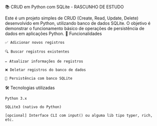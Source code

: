 📚 CRUD em Python com SQLite - RASCUNHO DE ESTUDO

Este é um projeto simples de CRUD (Create, Read, Update, Delete) desenvolvido em Python, utilizando banco de dados SQLite. O objetivo é demonstrar o funcionamento básico de operações de persistência de dados em aplicações Python.
🚀 Funcionalidades

    ✅ Adicionar novos registros

    🔍 Buscar registros existentes

    ✏️ Atualizar informações de registros

    ❌ Deletar registros do banco de dados

    💾 Persistência com banco SQLite

🛠 Tecnologias utilizadas

    Python 3.x

    SQLite3 (nativo do Python)

    [opcional] Interface CLI com input() ou alguma lib tipo typer, rich, etc.